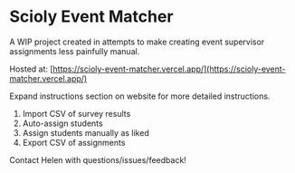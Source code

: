 # Scioly Event Matcher
A WIP project created in attempts to make creating event supervisor assignments less painfully manual.

Hosted at: [https://scioly-event-matcher.vercel.app/](https://scioly-event-matcher.vercel.app/)

Expand instructions section on website for more detailed instructions.

1. Import CSV of survey results
2. Auto-assign students
3. Assign students manually as liked
4. Export CSV of assignments

Contact Helen with questions/issues/feedback!
